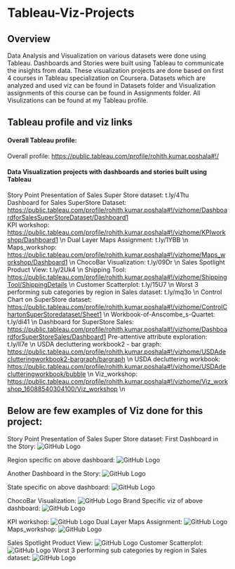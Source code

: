 # Tableau-Viz-Projects
## Overview
Data Analysis and Visualization on various datasets were done using Tableau. Dashboards and Stories were built using Tableau to communicate the insights from data.
These visualization projects are done based on first 4 courses in Tableau specialization on Coursera. Datasets which are analyzed and used viz can be found in Datasets folder and Visualization assignments of this course can be found in Assignments folder. All Visulizations can be found at my Tableau profile.

## Tableau profile and viz links
#### Overall Tableau profile:
Overall profile: https://public.tableau.com/profile/rohith.kumar.poshala#!/

#### Data Visualization projects with dashboards and stories built using Tableau

Story Point Presentation of Sales Super Store dataset: t.ly/4Ttu <br /> 
Dashboard for Sales SuperStore Dataset: https://public.tableau.com/profile/rohith.kumar.poshala#!/vizhome/DashboardforSalesSuperStoreDataset/Dashboard1 <br /> 
KPI workshop: https://public.tableau.com/profile/rohith.kumar.poshala#!/vizhome/KPIworkshop/Dashboard1 \n
Dual Layer Maps Assignment: t.ly/1YBB \n
Maps_workshop: https://public.tableau.com/profile/rohith.kumar.poshala#!/vizhome/Maps_workshop/Dashboard1 \n
ChocoBar Visualization: t.ly/09Dr \n
Sales Spotlight Product View: t.ly/2Uk4 \n
Shipping Tool: https://public.tableau.com/profile/rohith.kumar.poshala#!/vizhome/ShippingTool/ShippingDetails \n
Customer Scatterplot: t.ly/15U7 \n
Worst 3 performing sub categories by region in Sales dataset: t.ly/mq3o \n
Control Chart on SuperStore dataset: https://public.tableau.com/profile/rohith.kumar.poshala#!/vizhome/ControlChartonSuperStoredataset/Sheet1 \n
Workbook-of-Anscombe_s-Quartet: t.ly/di41 \n
Dashboard for SuperStore Sales: https://public.tableau.com/profile/rohith.kumar.poshala#!/vizhome/DashboardforSuperStoreSales/Dashboard1
Pre-attentive attribute exploration: t.ly/lI7e \n
USDA decluttering workbook2 - bar graph: https://public.tableau.com/profile/rohith.kumar.poshala#!/vizhome/USDAdeclutteringworkbook2-bargraph/bargraph \n
USDA decluttering workbook: https://public.tableau.com/profile/rohith.kumar.poshala#!/vizhome/USDAdeclutteringworkbook/bubble \n
Viz_workshop: https://public.tableau.com/profile/rohith.kumar.poshala#!/vizhome/Viz_workshop_16088540304100/Viz_workshop \n

## Below are few examples of Viz done for this project:

Story Point Presentation of Sales Super Store dataset: 
First Dashboard in the Story:
![GitHub Logo](Sales-Story_page1.PNG)

Region specific on above dashboard:
![GitHub Logo](Sales-Story_page1.2.PNG)

Another Dashboard in the Story:
![GitHub Logo](Sales-Story_page2.PNG)

State specific on above dashboard:
![GitHub Logo](Sales-Story_page2.2.PNG)

ChocoBar Visualization: 
![GitHub Logo](ChocoBar_Viz.PNG)
Brand Specific viz of above dashboard:
![GitHub Logo](ChocoBar_Viz-Brand-specific.PNG)

KPI workshop: 
![GitHub Logo](KPI-workshop.PNG)
Dual Layer Maps Assignment: 
![GitHub Logo](Dual_layer_map_Viz.PNG)
Maps_workshop: 
![GitHub Logo](Map-Workshop.PNG)

Sales Spotlight Product View: 
![GitHub Logo](Sales-Product-view.PNG)
Customer Scatterplot: 
![GitHub Logo](Customer_Scatterplot.PNG)
Worst 3 performing sub categories by region in Sales dataset: 
![GitHub Logo](Worst-3-sub-categories-by-region.PNG)

